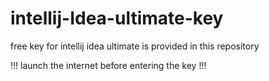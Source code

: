 # intellij-Idea-ultimate-key
free key for intellij idea ultimate is provided in this repository

!!!  launch the internet before entering the key  !!!

